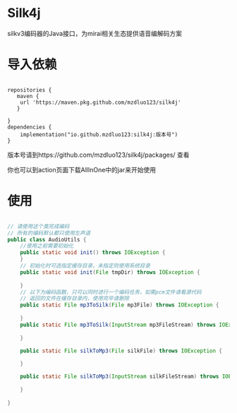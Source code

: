 # Silk4j

silkv3编码器的Java接口，为mirai相关生态提供语音编解码方案


# 导入依赖

```

repositories {
   maven { 
    url 'https://maven.pkg.github.com/mzdluo123/silk4j'
   }

}
dependencies {
    implementation("io.github.mzdluo123:silk4j:版本号")
}
```
版本号请到https://github.com/mzdluo123/silk4j/packages/ 查看

你也可以到action页面下载AllInOne中的jar来开始使用

# 使用

```java

// 请使用这个类完成编码
// 所有的编码默认都只使用左声道
public class AudioUtils {
    //使用之前需要初始化
    public static void init() throws IOException {
    }
    // 初始化时可选指定缓存目录，未指定则使用系统目录
    public static void init(File tmpDir) throws IOException {
      
    }
    // 以下为编码函数，只可以同时进行一个编码任务，如需pcm文件请看源代码
    // 返回的文件在缓存目录内，使用完毕请删除
    public static File mp3ToSilk(File mp3File) throws IOException {
       
    }
    public static File mp3ToSilk(InputStream mp3FileStream) throws IOException {
        
    }

    public static File silkToMp3(File silkFile) throws IOException {
      
    }

    public static File silkToMp3(InputStream silkFileStream) throws IOException {
        
    }
    
}

```
